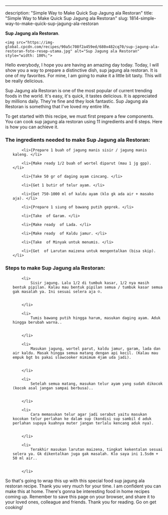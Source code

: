 ---
description: "Simple Way to Make Quick Sup Jagung ala Restoran"
title: "Simple Way to Make Quick Sup Jagung ala Restoran"
slug: 1814-simple-way-to-make-quick-sup-jagung-ala-restoran

<p>
	<strong>Sup Jagung ala Restoran</strong>. 
	
</p>
<p>
	
	<img src="https://img-global.cpcdn.com/recipes/90a5c708f2a459ed/680x482cq70/sup-jagung-ala-restoran-foto-resep-utama.jpg" alt="Sup Jagung ala Restoran" style="width: 100%;">
	
	
</p>
<p>
	Hello everybody, I hope you are having an amazing day today. Today, I will show you a way to prepare a distinctive dish, sup jagung ala restoran. It is one of my favorites. For mine, I am going to make it a little bit tasty. This will be really delicious.
</p>
	
<p>
	
</p>
<p>
	Sup Jagung ala Restoran is one of the most popular of current trending foods in the world. It's easy, it's quick, it tastes delicious. It is appreciated by millions daily. They're fine and they look fantastic. Sup Jagung ala Restoran is something that I've loved my entire life.
</p>

<p>
To get started with this recipe, we must first prepare a few components. You can cook sup jagung ala restoran using 11 ingredients and 6 steps. Here is how you can achieve it.
</p>

<h3>The ingredients needed to make Sup Jagung ala Restoran:</h3>

<ol>
	
		<li>{Prepare 1 buah of jagung manis sisir / jagung manis kaleng. </li>
	
		<li>{Make ready 1/2 buah of wortel diparut (mau 1 jg gpp). </li>
	
		<li>{Take 50 gr of daging ayam cincang. </li>
	
		<li>{Get 1 butir of telur ayam. </li>
	
		<li>{Get 750-1000 ml of kaldu ayam (klo gk ada air + masako aja). </li>
	
		<li>{Prepare 1 siung of bawang putih geprek. </li>
	
		<li>{Take  of Garam. </li>
	
		<li>{Make ready  of Lada. </li>
	
		<li>{Make ready  of Kaldu jamur. </li>
	
		<li>{Take  of Minyak untuk menumis. </li>
	
		<li>{Get  of Larutan maizena untuk mengentalkan (bisa skip). </li>
	
</ol>
<p>
	
</p>

<h3>Steps to make Sup Jagung ala Restoran:</h3>

<ol>
	
		<li>
			Sisir jagung. Lalu 1/2 di tumbuk kasar, 1/2 nya masih bentuk pipilan. Kalau mau bentuk pipilan semua / tumbuk kasar semua gak masalah ya. Ini sesuai selera aja ☺️.
			
			
		</li>
	
		<li>
			Tumis bawang putih hingga harum, masukan daging ayam. Aduk hingga berubah warna..
			
			
		</li>
	
		<li>
			Masukan jagung, wortel parut, kaldu jamur, garam, lada dan air kaldu. Masak hingga semua matang dengan api kecil. (Kalau mau empuk bgt bs pakai slowcooker mimimum 4jam uda jadi).
			
			
		</li>
	
		<li>
			Setelah semua matang, masukan telur ayam yang sudah dikocok (kocok asal jangan sampai berbusa)..
			
			
		</li>
	
		<li>
			Cara memasukan telur agar jadi serabut yaitu masukan kocokan telur perlahan ke dalam sup (kondisi sup sambil d aduk perlahan supaya kuahnya muter jangan terlalu kencang aduk nya).
			
			
		</li>
	
		<li>
			Terakhir masukan larutan maizena, tingkat kekentalan sesuai selera ya. Gk dikentalkan juga gak masalah. Klo saya ini 1.5sdm + 50 ml air..
			
			
		</li>
	
</ol>

<p>
	
</p>

<p>
	So that's going to wrap this up with this special food sup jagung ala restoran recipe. Thank you very much for your time. I am confident you can make this at home. There's gonna be interesting food in home recipes coming up. Remember to save this page on your browser, and share it to your loved ones, colleague and friends. Thank you for reading. Go on get cooking!
</p>
